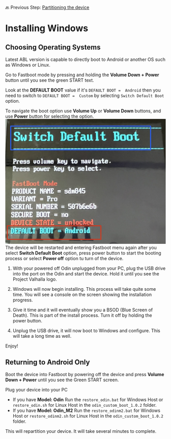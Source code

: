 🔙 Previous Step: [Partitioning the device](https://github.com/ProjectValhalla/OdinMultiBootGuides/blob/main/pages/preparing_windows_files.md)

# Installing Windows

## Choosing Operating Systems
Latest ABL version is capable to directly boot to Android or another OS such as Windows or Linux.

Go to Fastboot mode by pressing and holding the **Volume Down + Power** button until you see the green START text.

Look at the **DEFAULT BOOT** value if it's `DEFAULT BOOT =  Android` then you need to switch to `DEFAULT BOOT =  Custom` by selecting `Switch Default Boot` option.

To navigate the boot option use **Volume Up** or **Volume Down** buttons, and use **Power** button for selecting the option.
![Default Boot](/images/fastboot_default_boot.png)
The device will be restarted and entering Fastboot menu again after you select **Switch Default Boot** option, press power button to start the booting process or select **Power off** option tu turn of the device.

1. With your powered off Odin unplugged from your PC, plug the USB drive into the port on the Odin and start the device. Hold it until you see the Project Valhalla logo.

2. Windows will now begin installing. This process will take quite some time. You will see a console on the screen showing the installation progress.

3. Give it time and it will eventually show you a BSOD (Blue Screen of Death). This is part of the install process. Turn it off by holding the power button. 

4. Unplug the USB drive, it will now boot to Windows and configure. This will take a long time as well.

Enjoy!

## Returning to Android Only

Boot the device into Fastboot by powering off the device and press **Volume Down + Power** until you see the Green START screen. 

Plug your device into your PC
 - If you have **Model: Odin**  Run the `restore_odin.bat` for Windows Host or `restore_odin.sh` for Linux Host in the `odin_custom_boot_1.0.2` folder.
 - If you have **Model: Odin_M2**  Run the `restore_odinm2.bat` for Windows Host or `restore_odinm2.sh` for Linux Host in the `odin_custom_boot_1.0.2` folder.

 This will repartition your device. It will take several minutes to complete.